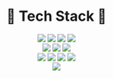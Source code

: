 <div align=center>
  <div><h1>🐥 Tech Stack 🐥</h1></div>

  <div>
    <img src="https://img.shields.io/badge/html5-E34F26?style=for-the-badge&logo=html5&logoColor=white"> 
    <img src="https://img.shields.io/badge/css-1572B6?style=for-the-badge&logo=css3&logoColor=white"> 
    <img src="https://img.shields.io/badge/javascript-F7DF1E?style=for-the-badge&logo=javascript&logoColor=black">
    <img src="https://img.shields.io/badge/TypeScript-3178C6?style=for-the-badge&logo=TypeScript&logoColor=white">
  </div>
  <div>
    <img src="https://img.shields.io/badge/reactnative-61DAFB?style=for-the-badge&logo=react&logoColor=black"> 
    <img src="https://img.shields.io/badge/react-61DAFB?style=for-the-badge&logo=react&logoColor=black"> 
    <img src="https://img.shields.io/badge/Next.js-000000?style=for-the-badge&logo=Next.js&logoColor=white"/>
  </div>
  <div>
    <img src="https://img.shields.io/badge/node.js-339933?style=for-the-badge&logo=Node.js&logoColor=white">
    <img src="https://img.shields.io/badge/mysql-4479A1?style=for-the-badge&logo=mysql&logoColor=white"> 
    <img src="https://img.shields.io/badge/firebase-FFCA28?style=for-the-badge&logo=firebase&logoColor=white">
    <img src="https://img.shields.io/badge/python-3776AB?style=for-the-badge&logo=python&logoColor=black"> 
  </div>
    <div>
    <img src="https://github-readme-stats.vercel.app/api/top-langs/?username=yunmi099&layout=compact&theme=dark&langs_count=3"/>
<!--   </div>
  <div>
    <img src="https://github-readme-stats.vercel.app/api?username=yunmi099&theme=dark&show_icons=true"/>
  </div>
 -->
